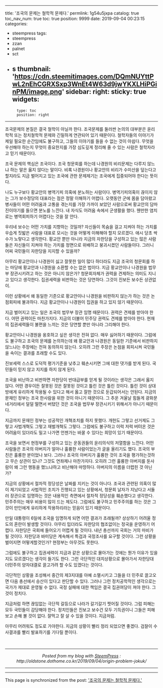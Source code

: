 
---
title: '조국의 문제는 철학적 문제다.'
permlink: 1g54u5jxpa
catalog: true
toc_nav_num: true
toc: true
position: 9999
date: 2019-09-04 00:23:15
categories:
- steempress
tags:
- steempress
- zzan
- palnet
- sct
- s
thumbnail: 'https://cdn.steemitimages.com/DQmNUYttPwL2nEhCGRXSxp3WnEt4W63d9jwYKXLHiPGinPM/image.png'
sidebar:
    right:
        sticky: true
widgets:
    -
        type: toc
        position: right
---


<p>조국문제의 본질은 결국 철학이 아닐까 한다. 조국문제를 둘러싼 논의의 대부분은 윤리학적 또는 정치철학적 문제와 긴밀하게 연관되어 있기 때문이다. 철학자들의 이야기가 제일 필요한 순간임에도 불구하고, 그들의 이야기를 들을 수 없는 것이 아쉽다. 무엇을 우선해야 하는지 무엇이 중요한지를 가장 심도깊게 정리해 줄 수 있는 사람은 철학자라고 믿기 때문이다. </p>
<p>조국 문제의 핵심은 조국이다. 조국 청문회를 하는데 나경원의 비리문제는 다루지 않느냐 하는 말은 옳지 않다는 말이다. 비록 나경원이나 황교안의 비리가 수미산을 덮는다고 할지라도 지금 벌어지고 있는 조국에 관한 문제제기는 조국에게 집중되어야 한다는 뜻이다. </p>
<p>나도 누구보다 황교안의 병역기피 의혹에 분노하는 사람이다.  병역기피의혹이 끊이지 않는 그가 보수정당의 대표라는 점은 정말 이해하기 어렵다.  오랫동안 군에 몸을 담아왔고 병사들이 어떤 어려움과 고통을 겪는지를 가장 가까이 보았던 사람으로써 황교안의 담마진이야기를 들으면 분노를 느낀다. 내 자식도 어려움 속에서 군생활을 했다. 웬만한 염치로는 병역회피하기 어렵다는 것을 잘 안다. </p>
<p> 우리네 보수는 어떤 가치를 지향하는 것일까? 자신들이 목숨을 걸고 지켜야 하는 가치를 우습게 짓밟은 사람을 대표로 모시는 것을 어떻게 이해해야 할지 모르겠다. 애시 당초 싹수가 노랗다고 생각한다. 황교안 뿐만 아니라 지금의 자한당을 구성하고 있는 많은 사람들은 자신들이 지켜야 하는 가치를 정면으로 위배하고 붕괴시켰던 사람들이다. 그러니 어찌 국민들이 자한당을 지지할 수 있을까? </p>
<p>아무리 황교안이나 나경원이 싫고 잘못한 일이 많다 하더라도 지금 조국의 청문회를 하는 마당에 황교안과 나경원을 소환할 수는 없은 법이다. 지금 황교안이나 나경원을 법무부 장관시키려고 하는 것은 아니지 않은가? 청문회자체가 권력을 견제하는 의미도 지니고 있다고 생각한다.  집권세력을 비판하는 것은 당연하다. 그것이 진보든 보수든 상관없이.</p>
<p> 이런 상황에서 왜 동일한 기준으로 황교안이나 나경원을 비판하지 않는가 하는 것은 논점회피에 불과하다. 지금 황교안이나 나경원이 집권을 하고 있지 않기 때문이다. </p>
<p>지금 벌어지고 있는 일은 조국의 법무부 장관 임명 때문이다. 권력은 견제를 받아야 한다.  어떤 권력이든 마찬가지다. 지금의 더불어 민주당 권력도 견제를 받아야 한다. 현재의 집권세력들이 불편을 느끼는 것은 당연할 뿐만 아니라 그리해야 한다. </p>
<p>황교안이니 나경원을 옹호하고 싶은 생각은 전혀 없다. 매우 싫어하기 때문이다. 그럼에도 불구하고 조국의 문제를 논의하는데 왜 황교안과 나경원은 동일한 기준에서 비판하지 않느냐는 주장에는 전혀 동의하지 않는다. 오히려 그런 주장은 논점을 회피시켜 국민들을 속이는 결과를 초래할 수도 있다. </p>
<p>진보세력 스스로 도덕적 평가기준을 낮추고 훼손시키면  그에 대한 댓가를 받게 된다. 국민들이 믿지 않고 지지를 하지 않게 된다.</p>
<p> 조국을 비난하고 비판하면 자한당이 반대급부를 얻게 될 것이라는 생각은 그래서 옳지 않다. 어떤 경우이든 잘못된 것은 잘못된 것이고 틀린 것은 틀린 것이다. 틀린 것이 상대방에게 유리하게 작용될 수 있다고 해서 옳고 잘한 것으로 둔갑되어서는 안된다.  지금의 문재인 정부는 조국 한사람을 위한 것이 아니기 때문이다. 그 추운 겨울날 힘들게 광화문 네거리에서 덜덜 떨면서 버텼던 것은 조국을 법무부 장관시키기 위해서가 아니기 때문이다. </p>
<p>지금까지 문재인 정부는 성공적인 개혁조치를 하지 못했다. 개헌도 그렇고 선거제도 그렇고 사법개혁도 그렇고 재벌개혁도 그렇다. 그럼에도 불구하고 이럭 저럭 버텨온 것은 어려움이 있더라도 밀고 나가면 언젠가는 바꿀 수 있다는 희망이 있기 때문이다. </p>
<p> 조국을 보면서 현정부를 구성하고 있는 운동권들의 윤리의식의 저열함을 느낀다. 어떤 사람들은 조국의 아버지가 얼마나 훌륭한 사람이었는가 글을 올리기도 했다. 조국의 부친은 훌륭한 분이었나 보다. 그러나 조국의 아버지가 훌륭한 것이 조국을 평가하는것하고 무슨 상관이 있나? 그것도 연좌제나 마찬가지다. 오히려 그런 훌륭한 아버지를 둔사람이 왜 그런 행동을 했느냐하고 비난해야 마땅하다. 아버지의 이름을 더렵힌 것 아닌가? </p>
<p>지금의 상황에서 절차적 정당성은 날짜를 지키는 것이 아니다. 조국과 관련된 의혹이 많이 제기되었고 사법적인 조치가 진행되고 있는 상황에서, 청문회 날자가 지났다고 서둘러 장관으로 임명하는 것은 내용적인 측면에서 절차적 정당성을 훼손했다고 생각한다. 민주주의는 매우 비용이 많이 드는 제도다. 그럼에도 불구하고 민주주의를 하는 것은 그것이 만인에게 유리하게 작용하리라는 믿음이 있기 때문이다. </p>
<p>만일 대통령이 6일에 조국을 임명하게 되면 어떤 결과가 초래될까? 상상하기 어려울 정도의 혼란이 발생할 것이다. 아무리 밉더라도 자한당의 협조없이는 정국을 운영하기 어렵다. 자한당은 국회에 들어오기 어렵게 될 것이다. 내년 총선까지 국회는 거의 마비가 될 것이다. 자한당과 바미당은 계속해서 특검과 국정조사를 요구할 것이다. 그런 상황을 벌어지면 어떻게할것인가? 현정부는 아무것도 못한다.  </p>
<p>그럼에도 불구하고 집권세력이 지금과 같은 상황으로 몰아가는 것에는 뭔가 이유가 있을지도 모르겠다는 생각이 들기도 한다.  그런 극단적인 대치상황으로 몰아가서 자한당대 더민주의 양자대결로 끌고가려 할 수도 있겠다는 것이다.  </p>
<p>극단적인 상황을 조성해서 중간의 제3지대를 아예 소멸시키고 그들을 더 민주로 끌고오면 다음 총선에서 승산이 있다고 판단할 수 있다. 그러나 그런 정치공학적인 생각으로는 국가가 제대로 운영될 수 없다. 국정 실패에 대한 책임은 결국 집권여당이 져야 한다. 그것이 정치다.  </p>
<p> 지금처럼 하면 끊임없는 극단적 갈등으로 나라가 갈기갈기 찟어질 것이다. 그럼 피해는 모두 국민들이 감당해야 한다. 정치인들은 진보고 보수건 모두 기득권이니 그들은 피해보고 손해 볼 것이 없다. 잘먹고 잘 살 수 있을 것이다. 지금처럼.</p>
<p>아무리 어려워도 정도로 가야한다. 지금의 상황이 빨리 정리 되었으면 좋겠다. 검찰이 수사결과를 빨리 발표하기를 기다릴 뿐이다. </p>
<p></p>
<p></p>
 <br /><center><hr/><em>Posted from my blog with <a href='https://wordpress.org/plugins/steempress/'>SteemPress</a> : http://oldstone.dothome.co.kr/2019/09/04/origin-problem-jokuk/ </em><hr/></center>

- - -

This page is synchronized from the post: ['조국의 문제는 철학적 문제다.'](https://steemit.com/@oldstone/1g54u5jxpa)
